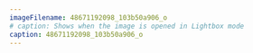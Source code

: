```yaml
---
imageFilename: 48671192098_103b50a906_o
# caption: Shows when the image is opened in Lightbox mode
caption: 48671192098_103b50a906_o
---
```

